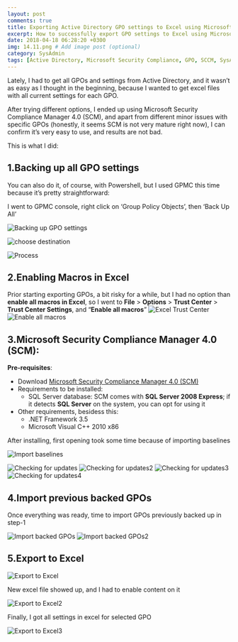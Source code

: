 ```yaml
---
layout: post
comments: true
title: Exporting Active Directory GPO settings to Excel using Microsoft Security Compliance Manager 4.0
excerpt: How to successfully export GPO settings to Excel using Microsoft Security Compliance Manager 4.0
date: 2018-04-18 06:28:20 +0300
img: 14.11.png # Add image post (optional)
category: SysAdmin
tags: [Active Directory, Microsoft Security Compliance, GPO, SCCM, SysAdmin]
---
```

Lately, I had to get all GPOs and settings from Active Directory, and it wasn’t as easy as I thought in the beginning, because I wanted to get excel files with all current settings for each GPO.

After trying different options, I ended up using Microsoft Security Compliance Manager 4.0 (SCM), and apart from different minor issues with specific GPOs (honestly, it seems SCM is not very mature right now), I can confirm it’s very easy to use, and results are not bad.

This is what I did:

## 1.Backing up all GPO settings
You can also do it, of course, with Powershell, but I used GPMC this time because it’s pretty straightforward:

I went to GPMC console, right click on ‘Group Policy Objects’, then ‘Back Up All’

![Backing up GPO settings]({{site.baseurl}}/assets/img/14.1.png)
</br>

![choose destination]({{site.baseurl}}/assets/img/14.2.png)
</br>

![Process]({{site.baseurl}}/assets/img/14.3.png)

## 2.Enabling Macros in Excel
Prior starting exporting GPOs, a bit risky for a while, but I had no option than **enable all macros in Excel**, so I went to **File** > **Options** > **Trust Center** > **Trust Center Settings**, and “**Enable all macros**”
![Excel Trust Center]({{site.baseurl}}/assets/img/14.4.png)
![Enable all macros]({{site.baseurl}}/assets/img/14.5.png)
</br>

## 3.Microsoft Security Compliance Manager 4.0 (SCM):

**Pre-requisites**:
* Download [Microsoft Security Compliance Manager 4.0 (SCM)](https://www.microsoft.com/en-us/download/details.aspx?id=53353)
* Requirements to be installed:
  * SQL Server database: SCM comes with **SQL Server 2008 Express**; if it detects **SQL Server** on the system, you can opt for using it
* Other requirements, besidess this:
  * .NET Framework 3.5
  * Microsoft Visual C++ 2010 x86
  
After installing, first opening took some time because of importing baselines<br>

![Import baselines]({{site.baseurl}}/assets/img/14.6.png)

![Checking for updates]({{site.baseurl}}/assets/img/14.7.png)
![Checking for updates2]({{site.baseurl}}/assets/img/14.8.png)
![Checking for updates3]({{site.baseurl}}/assets/img/14.9.png)
![Checking for updates4]({{site.baseurl}}/assets/img/14.10.png)

## 4.Import previous backed GPOs
Once everything was ready, time to import GPOs previously backed up in step-1</br>

![Import backed GPOs]({{site.baseurl}}/assets/img/14.11.png)
![Import backed GPOs2]({{site.baseurl}}/assets/img/14.12.png)

## 5.Export to Excel
![Export to Excel]({{site.baseurl}}/assets/img/14.13.png)

New excel file showed up, and I had to enable content on it</br>

![Export to Excel2]({{site.baseurl}}/assets/img/14.14.png)

Finally, I got all settings in excel for selected GPO</br>

![Export to Excel3]({{site.baseurl}}/assets/img/14.15.png)
